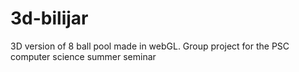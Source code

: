 # 3d-bilijar
3D version of 8 ball pool made in webGL. Group project for the PSC computer science summer seminar
